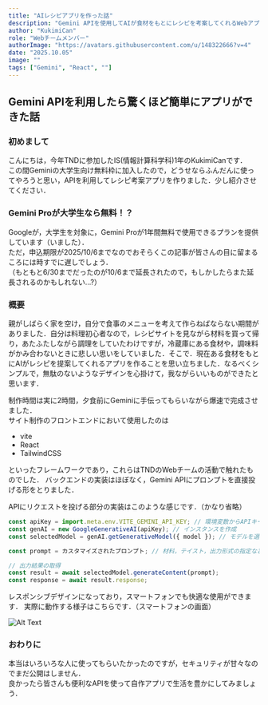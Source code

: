 ```yaml
---
title: "AIレシピアプリを作った話"
description: "Gemini APIを使用してAIが食材をもとにレシピを考案してくれるWebアプリを作成"
author: "KukimiCan"
role: "Webチームメンバー"
authorImage: "https://avatars.githubusercontent.com/u/148322666?v=4"
date: "2025.10.05"
image: ""
tags: ["Gemini", "React", ""]
---
```


## Gemini APIを利用したら驚くほど簡単にアプリができた話

### 初めまして

こんにちは，今年TNDに参加したIS(情報計算科学科)1年のKukimiCanです．\
この間Geminiの大学生向け無料枠に加入したので，どうせならふんだんに使ってやろうと思い，APIを利用してレシピ考案アプリを作りました．少し紹介させてください．

### Gemini Proが大学生なら無料！？

Googleが，大学生を対象に，Gemini Proが1年間無料で使用できるプランを提供しています（いました）．\
ただ，申込期限が2025/10/6までなのでおそらくこの記事が皆さんの目に留まるころには時すでに遅しでしょう．\
（もともと6/30までだったのが10/6まで延長されたので，もしかしたらまた延長されるのかもしれない...?）

### 概要

親がしばらく家を空け，自分で食事のメニューを考えて作らねばならない期間がありました．自分は料理初心者なので，レシピサイトを見ながら材料を買って帰り，あたふたしながら調理をしていたわけですが，冷蔵庫にある食材や，調味料がかみ合わないときに悲しい思いをしていました．そこで．現在ある食材をもとにAIがレシピを提案してくれるアプリを作ることを思い立ちました．なるべくシンプルで，無駄のないようなデザインを心掛けて，我ながらいいものができたと思います．

制作時間は実に2時間，夕食前にGeminiに手伝ってもらいながら爆速で完成させました．\
サイト制作のフロントエンドにおいて使用したのは

- vite
- React
- TailwindCSS

といったフレームワークであり，これらはTNDのWebチームの活動で触れたものでした．
バックエンドの実装はほぼなく，Gemini APIにプロンプトを直接投げる形をとりました．

APIにリクエストを投げる部分の実装はこのような感じです．（かなり省略）

```js
const apiKey = import.meta.env.VITE_GEMINI_API_KEY; // 環境変数からAPIキーを取得
const genAI = new GoogleGenerativeAI(apiKey); // インスタンスを作成
const selectedModel = genAI.getGenerativeModel({ model }); // モデルを選択

const prompt = カスタマイズされたプロンプト; // 材料，テイスト，出力形式の指定など

// 出力結果の取得
const result = await selectedModel.generateContent(prompt);
const response = await result.response;
```

レスポンシブデザインになっており，スマートフォンでも快適な使用ができます．
実際に動作する様子はこちらです．（スマートフォンの画面）

![Alt Text](/public/blog/2025-10-05/sample.gif)


### おわりに

本当はいろいろな人に使ってもらいたかったのですが，セキュリティが甘々なのでまだ公開はしません．\
良かったら皆さんも便利なAPIを使って自作アプリで生活を豊かにしてみましょう．